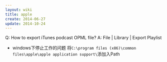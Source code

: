 ```yaml
---
layout: wiki
title: apple
create: 2014-06-27
update: 2014-10-24
---
```


Q: How to export iTunes podcast OPML file?
A: File | Library | Export Playlist


* windows下停止工作的问题
将`C:\program files (x86)\common files\apple\apple application support\`添加入Path